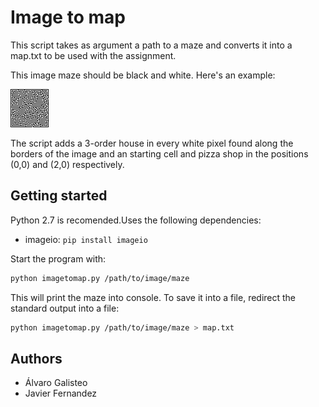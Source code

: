 # Image to map

This script takes as argument a path to a maze and converts it into a map.txt to be used with the assignment.

This image maze should be black and white. Here's an example:

![Maze](maze.gif)

The script adds a 3-order house in every white pixel found along the borders of the image and an starting cell and pizza shop in the positions (0,0) and (2,0) respectively.

## Getting started

Python 2.7 is recomended.Uses the following dependencies:

- imageio: `pip install imageio`

Start the program with:

```bash
python imagetomap.py /path/to/image/maze
```

This will print the maze into console. To save it into a file, redirect the standard output into a file:

```bash
python imagetomap.py /path/to/image/maze > map.txt
```

## Authors
- Álvaro Galisteo
- Javier Fernandez

